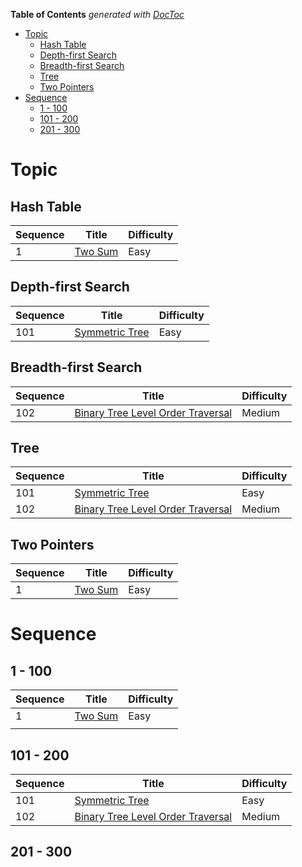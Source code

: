 <!-- START doctoc generated TOC please keep comment here to allow auto update -->
<!-- DON'T EDIT THIS SECTION, INSTEAD RE-RUN doctoc TO UPDATE -->
**Table of Contents**  *generated with [DocToc](https://github.com/thlorenz/doctoc)*

- [Topic](#topic)
  - [Hash Table](#hash-table)
  - [Depth-first Search](#depth-first-search)
  - [Breadth-first Search](#breadth-first-search)
  - [Tree](#tree)
  - [Two Pointers](#two-pointers)
- [Sequence](#sequence)
  - [1 - 100](#1---100)
  - [101 - 200](#101---200)
  - [201 - 300](#201---300)

<!-- END doctoc generated TOC please keep comment here to allow auto update -->


# Topic

## Hash Table

| Sequence | Title                             | Difficulty |
| -------- | --------------------------------- | ---------- |
| 1        | [Two Sum](solutions/1-two-sum.md) | Easy       |

## Depth-first Search

| Sequence | Title                                    | Difficulty |
| -------- | ---------------------------------------- | ---------- |
| 101      | [Symmetric Tree](solutions/101-symmetric-tree.md) | Easy       |

## Breadth-first Search

| Sequence | Title                                    | Difficulty |
| -------- | ---------------------------------------- | ---------- |
| 102      | [Binary Tree Level Order Traversal](solutions/102-binary-tree-level-order-traversal.md) | Medium     |

## Tree

| Sequence | Title                                    | Difficulty |
| -------- | ---------------------------------------- | ---------- |
| 101      | [Symmetric Tree](solutions/101-symmetric-tree.md) | Easy       |
| 102      | [Binary Tree Level Order Traversal](solutions/102-binary-tree-level-order-traversal.md) | Medium     |

## Two Pointers

| Sequence | Title                             | Difficulty |
| -------- | --------------------------------- | ---------- |
| 1        | [Two Sum](solutions/1-two-sum.md) | Easy       |

# Sequence

## 1 - 100

| Sequence | Title                             | Difficulty |
| -------- | --------------------------------- | ---------- |
| 1        | [Two Sum](solutions/1-two-sum.md) | Easy       |
|          |                                   |            |

## 101 - 200

| Sequence | Title                                    | Difficulty |
| -------- | ---------------------------------------- | ---------- |
| 101      | [Symmetric Tree](solutions/101-symmetric-tree.md) | Easy       |
| 102      | [Binary Tree Level Order Traversal](solutions/102-binary-tree-level-order-traversal.md) | Medium     |

## 201 - 300
